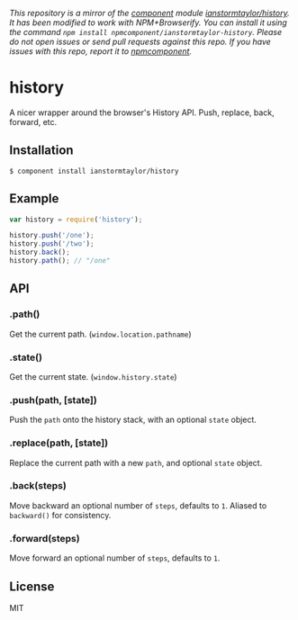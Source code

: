 *This repository is a mirror of the [component](http://component.io) module [ianstormtaylor/history](http://github.com/ianstormtaylor/history). It has been modified to work with NPM+Browserify. You can install it using the command `npm install npmcomponent/ianstormtaylor-history`. Please do not open issues or send pull requests against this repo. If you have issues with this repo, report it to [npmcomponent](https://github.com/airportyh/npmcomponent).*
# history

  A nicer wrapper around the browser's History API. Push, replace, back, forward, etc.

## Installation

    $ component install ianstormtaylor/history

## Example

```js
var history = require('history');

history.push('/one');
history.push('/two');
history.back();
history.path(); // "/one"
```

## API

### .path()
  Get the current path. (`window.location.pathname`)

### .state()
  Get the current state. (`window.history.state`)

### .push(path, [state])
  Push the `path` onto the history stack, with an optional `state` object.

### .replace(path, [state])
  Replace the current path with a new `path`, and optional `state` object.

### .back(steps)
  Move backward an optional number of `steps`, defaults to `1`. Aliased to `backward()` for consistency.

### .forward(steps)
  Move forward an optional number of `steps`, defaults to `1`.

## License

  MIT
